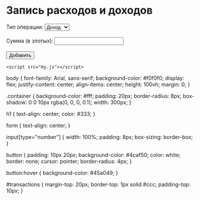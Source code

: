 <!DOCTYPE html>
<html lang="en">
  <head>
    <meta charset="UTF-8" />
    <meta name="viewport" content="width=device-width, initial-scale=1.0" />
    <title>Запись расходов и доходов</title>
    <link rel="stylesheet" href="my.css" />
  </head>
  <body>
    <div class="container">
      <h1>Запись расходов и доходов</h1>
      <form id="transactionForm">
        <label for="type">Тип операции:</label>
        <select id="type">
          <option value="income">Доход</option>
          <option value="expense">Расход</option></select
        ><br /><br />
        <label for="amount">Сумма (в злотых):</label>
        <input type="number" id="amount" required /><br /><br />
        <button type="submit">Добавить</button>
      </form>
      <div id="transactions"></div>
    </div>

    <script src="my.js"></script>
  </body>
</html>



body {
  font-family: Arial, sans-serif;
  background-color: #f0f0f0;
  display: flex;
  justify-content: center;
  align-items: center;
  height: 100vh;
  margin: 0;
}

.container {
  background-color: #fff;
  padding: 20px;
  border-radius: 8px;
  box-shadow: 0 0 10px rgba(0, 0, 0, 0.1);
  width: 300px;
}

h1 {
  text-align: center;
  color: #333;
}

form {
  text-align: center;
}

input[type="number"] {
  width: 100%;
  padding: 8px;
  box-sizing: border-box;
}

button {
  padding: 10px 20px;
  background-color: #4caf50;
  color: white;
  border: none;
  cursor: pointer;
  border-radius: 4px;
}

button:hover {
  background-color: #45a049;
}

#transactions {
  margin-top: 20px;
  border-top: 1px solid #ccc;
  padding-top: 10px;
}
